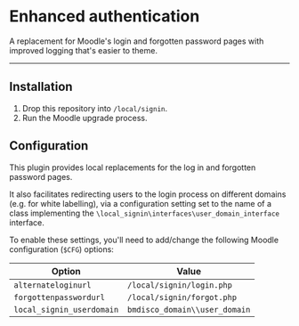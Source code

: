 # Enhanced authentication

A replacement for Moodle's login and forgotten password pages with improved
logging that's easier to theme.

* * *

## Installation

1. Drop this repository into `/local/signin`.
2. Run the Moodle upgrade process.

## Configuration

This plugin provides local replacements for the log in and forgotten password
pages.

It also facilitates redirecting users to the login process on different domains (e.g. for white labelling), via a configuration setting set to the name of a class implementing the `\local_signin\interfaces\user_domain_interface` interface.

To enable these settings, you'll need to add/change the following Moodle configuration (`$CFG`)
options:

| Option | Value |
| --- | --- |
| `alternateloginurl` | `/local/signin/login.php` |
| `forgottenpasswordurl` | `/local/signin/forgot.php` |
| `local_signin_userdomain` | `bmdisco_domain\\user_domain` |

